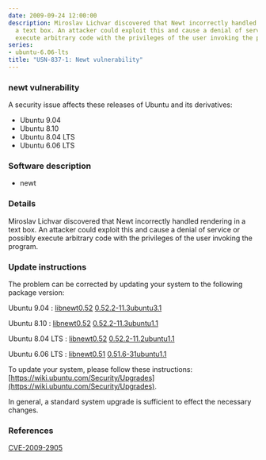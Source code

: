 ```yaml
---
date: 2009-09-24 12:00:00
description: Miroslav Lichvar discovered that Newt incorrectly handled rendering in
  a text box. An attacker could exploit this and cause a denial of service or possibly
  execute arbitrary code with the privileges of the user invoking the program.
series:
- ubuntu-6.06-lts
title: "USN-837-1: Newt vulnerability"
---
```



### newt vulnerability

A security issue affects these releases of Ubuntu and its derivatives:

* Ubuntu 9.04
* Ubuntu 8.10
* Ubuntu 8.04 LTS
* Ubuntu 6.06 LTS

### Software description

* newt 

### Details

Miroslav Lichvar discovered that Newt incorrectly handled rendering in a text box. An attacker could exploit this and cause a denial of service or possibly execute arbitrary code with the privileges of the user invoking the program. 

### Update instructions

The problem can be corrected by updating your system to the following package version:

Ubuntu 9.04
 : [libnewt0.52](https://launchpad.net/ubuntu/+source/newt) <span> [0.52.2-11.3ubuntu3.1](https://launchpad.net/ubuntu/+source/newt/0.52.2-11.3ubuntu3.1) </span> 

Ubuntu 8.10
 : [libnewt0.52](https://launchpad.net/ubuntu/+source/newt) <span> [0.52.2-11.3ubuntu1.1](https://launchpad.net/ubuntu/+source/newt/0.52.2-11.3ubuntu1.1) </span> 

Ubuntu 8.04 LTS
 : [libnewt0.52](https://launchpad.net/ubuntu/+source/newt) <span> [0.52.2-11.2ubuntu1.1](https://launchpad.net/ubuntu/+source/newt/0.52.2-11.2ubuntu1.1) </span> 

Ubuntu 6.06 LTS
 : [libnewt0.51](https://launchpad.net/ubuntu/+source/newt) <span> [0.51.6-31ubuntu1.1](https://launchpad.net/ubuntu/+source/newt/0.51.6-31ubuntu1.1) </span> 

To update your system, please follow these instructions: [https://wiki.ubuntu.com/Security/Upgrades](https://wiki.ubuntu.com/Security/Upgrades).

In general, a standard system upgrade is sufficient to effect the necessary changes. 

### References

 
 [CVE-2009-2905](http://people.ubuntu.com/~ubuntu-security/cve/CVE-2009-2905)